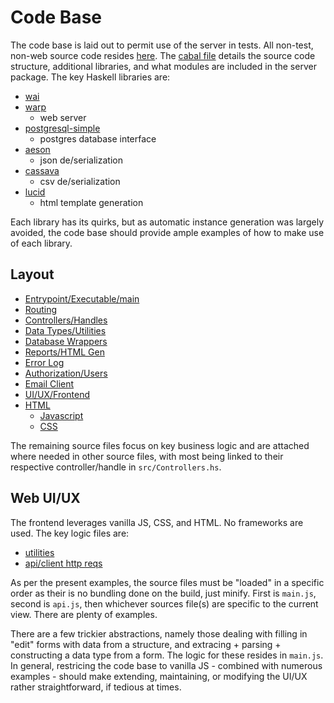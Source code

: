 # Code Base

The code base is laid out to permit use of the server in tests. All non-test,
non-web source code resides [here](../src/.). The [cabal file](../erp.cabal)
details the source code structure, additional libraries, and what modules are included
in the server package. The key Haskell libraries are:

- [wai](https://hackage.haskell.org/package/wai)
- [warp](https://hackage.haskell.org/package/warp)
  - web server
- [postgresql-simple](https://hackage.haskell.org/package/postgresql-simple-0.6.2)
  - postgres database interface
- [aeson](https://hackage.haskell.org/package/aeson)
  - json de/serialization
- [cassava](https://hackage.haskell.org/package/cassava)
  - csv de/serialization
- [lucid](https://hackage.haskell.org/package/lucid)
  - html template generation

Each library has its quirks, but as automatic instance generation was largely avoided, the code base
should provide ample examples of how to make use of each library.

## Layout

- [Entrypoint/Executable/main](../app/Main.hs)
- [Routing](../src/Lib.hs)
- [Controllers/Handles](../src/Controllers.hs)
- [Data Types/Utilities](../src/APITypes.hs)
- [Database Wrappers](../src/Database.hs)
- [Reports/HTML Gen](../src/Reports.hs)
- [Error Log](../src/ErrorLog.hs)
- [Authorization/Users](../src/Auth.hs)
- [Email Client](../src/Mail.hs)
- [UI/UX/Frontend](../web/.)
- [HTML](../web/src/html/.)
  - [Javascript](../web/src/js/.)
  - [CSS](../web/src/css/.)

The remaining source files focus on key business logic and are attached
where needed in other source files, with most being linked to their respective
controller/handle in `src/Controllers.hs`.

## Web UI/UX

The frontend leverages vanilla JS, CSS, and HTML. No frameworks are used. The key logic files are:

- [utilities](../web/src/js/main.js)
- [api/client http reqs](../web/src/js/api.js)

As per the present examples, the source files must be "loaded" in a specific order
as their is no bundling done on the build, just minify. First is `main.js`, second is `api.js`,
then whichever sources file(s) are specific to the current view. There are plenty of examples.

There are a few trickier abstractions, namely those dealing with filling in "edit" forms with
data from a structure, and extracing + parsing + constructing a data type from a form.
The logic for these resides in `main.js`. In general, restricing the code base to vanilla JS -
combined with numerous examples - should make extending, maintaining, or modifying the UI/UX rather straightforward, if tedious at times.
